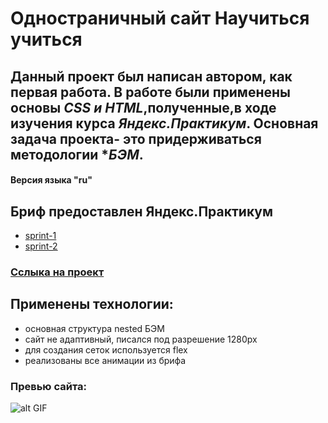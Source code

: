 # Одностраничный сайт **Научиться учиться**
## Данный проект был написан автором, как первая работа. В работе были применены основы *CSS и HTML*,полученные,в ходе изучения курса *Яндекс.Практикум*. Основная задача проекта- это придерживаться методологии **БЭМ*.
#### Версия языка "ru"
## Бриф предоставлен Яндекс.Практикум 
- [sprint-1](https://code.s3.yandex.net/web-developer/project-1/sprint-2-brief.pdf)
- [sprint-2](https://code.s3.yandex.net/web-developer/project-1/sprint-1-brief.pdf)

### [Cслыка на проект](https://bmstustudent.github.io/check-how-to-learn/)

## Применены технологии:
- основная структура nested БЭМ
- сайт не адаптивный, писался под разрешение 1280px
- для создания сеток используется flex
- реализованы все анимации из брифа

### Превью сайта:
![alt GIF](https://github.com/bmstustudent/check-how-to-learn/blob/master/how-to.gif)